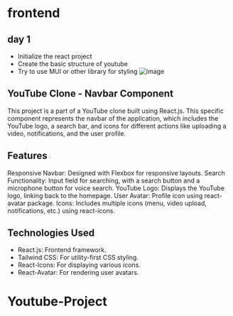 # frontend 
## day 1
- Initialize the react project 
- Create the basic structure of youtube 
- Try to use MUI or other library for styling 
![image](https://github.com/user-attachments/assets/7508e4ec-4077-4c87-a285-8c07e932a131)

<!-- ************NAVBAR ***************** -->
## YouTube Clone - Navbar Component

This project is a part of a YouTube clone built using React.js. This specific component represents the navbar of the application, which includes the YouTube logo, a search bar, and icons for different actions like uploading a video, notifications, and the user profile.

## Features

Responsive Navbar: Designed with Flexbox for responsive layouts.
Search Functionality: Input field for searching, with a search button and a microphone button for voice search.
YouTube Logo: Displays the YouTube logo, linking back to the homepage.
User Avatar: Profile icon using react-avatar package.
Icons: Includes multiple icons (menu, video upload, notifications, etc.) using react-icons.

## Technologies Used
* React.js: Frontend framework.
* Tailwind CSS: For utility-first CSS styling.
* React-Icons: For displaying various icons.
* React-Avatar: For rendering user avatars.
<!-- ******************************************** -->
# Youtube-Project
